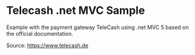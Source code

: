 # Telecash .net MVC Sample
Example with the payment gateway TeleCash using .net MVC 5 based on the official documentation.

Source: https://www.telecash.de
